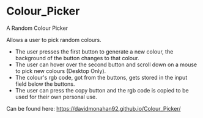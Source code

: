 # Colour_Picker
A Random Colour Picker

Allows a user to pick random colours.

- The user presses the first button to generate a new colour, the background of the button changes to that colour.
- The user can hover over the second button and scroll down on a mouse to pick new colours (Desktop Only).
- The colour's rgb code, got from the buttons, gets stored in the input field below the buttons. 
- The user can press the copy button and the rgb code is copied to be used for their own personal use.

Can be found here: https://davidmonahan92.github.io/Colour_Picker/
